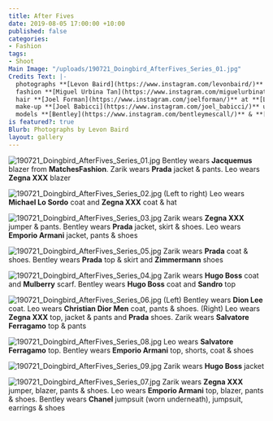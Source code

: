 ```yaml
---
title: After Fives
date: 2019-08-05 17:00:00 +10:00
published: false
categories:
- Fashion
tags:
- Shoot
Main Image: "/uploads/190721_Doingbird_AfterFives_Series_01.jpg"
Credits Text: |-
  photographs **[Levon Baird](https://www.instagram.com/levonbaird/)** at **[The Artist Group](https://www.instagram.com/theartistgroup/)**
  fashion **[Miguel Urbina Tan](https://www.instagram.com/miguelurbinatan/)**
  hair **[Joel Forman](https://www.instagram.com/joelforman/)** at **[Lion Artist Management](https://www.instagram.com/lionartistmanagement/)** using **[Alan White Anthology](https://www.instagram.com/alanwhiteanthology/)** & **[Davines](https://www.instagram.com/davines_australia/)**
  make-up **[Joel Babicci](https://www.instagram.com/joel_babicci/)** using **[MAC](https://www.instagram.com/maccosmetics/)**
  models **[Bentley](https://www.instagram.com/bentleymescall/)** & **[Zarik](https://www.instagram.com/zarikkhan_/)** at **[IMG](https://www.instagram.com/imgmodels/)** and **[Leo](https://www.instagram.com/leonvrrdo/)** at **[FiveTwenty](https://www.instagram.com/fivetwentyMGT/)**
is featured?: true
Blurb: Photographs by Levon Baird
layout: gallery
---
```


![190721_Doingbird_AfterFives_Series_01.jpg](/uploads/190721_Doingbird_AfterFives_Series_01.jpg)
Bentley wears **Jacquemus** blazer from **MatchesFashion**. Zarik wears **Prada** jacket & pants. Leo wears **Zegna XXX** blazer

![190721_Doingbird_AfterFives_Series_02.jpg](/uploads/190721_Doingbird_AfterFives_Series_02.jpg)
(Left to right) Leo wears **Michael Lo Sordo** coat and **Zegna XXX** coat & hat

![190721_Doingbird_AfterFives_Series_03.jpg](/uploads/190721_Doingbird_AfterFives_Series_03.jpg)
Zarik wears **Zegna XXX** jumper & pants. Bentley wears **Prada** jacket, skirt & shoes. Leo wears **Emporio Armani** jacket, pants & shoes

![190721_Doingbird_AfterFives_Series_05.jpg](/uploads/190721_Doingbird_AfterFives_Series_05.jpg)
Zarik wears **Prada** coat & shoes. Bentley wears **Prada** top & skirt and **Zimmermann** shoes

![190721_Doingbird_AfterFives_Series_04.jpg](/uploads/190721_Doingbird_AfterFives_Series_04.jpg)
Zarik wears **Hugo Boss** coat and **Mulberry** scarf. Bentley wears **Hugo Boss** coat and **Sandro** top

![190721_Doingbird_AfterFives_Series_06.jpg](/uploads/190721_Doingbird_AfterFives_Series_06.jpg)
(Left) Bentley wears **Dion Lee** coat. Leo wears **Christian Dior Men** coat, pants & shoes. (Right) Leo wears **Zegna XXX** top, jacket & pants and **Prada** shoes. Zarik wears **Salvatore Ferragamo** top & pants

![190721_Doingbird_AfterFives_Series_08.jpg](/uploads/190721_Doingbird_AfterFives_Series_08.jpg)
Leo wears **Salvatore Ferragamo** top. Bentley wears **Emporio Armani** top, shorts, coat & shoes

![190721_Doingbird_AfterFives_Series_09.jpg](/uploads/190721_Doingbird_AfterFives_Series_09.jpg)
Zarik wears **Hugo Boss** jacket

![190721_Doingbird_AfterFives_Series_07.jpg](/uploads/190721_Doingbird_AfterFives_Series_07.jpg)
Zarik wears **Zegna XXX** jumper, blazer, pants & shoes. Leo wears **Emporio Armani** top, blazer, pants & shoes. Bentley wears **Chanel** jumpsuit (worn underneath), jumpsuit, earrings & shoes


